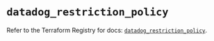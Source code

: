 # `datadog_restriction_policy`

Refer to the Terraform Registry for docs: [`datadog_restriction_policy`](https://registry.terraform.io/providers/datadog/datadog/3.37.0/docs/resources/restriction_policy).
